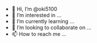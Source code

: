 - 👋 Hi, I’m @oki5100
- 👀 I’m interested in ...
- 🌱 I’m currently learning ...
- 💞️ I’m looking to collaborate on ...
- 📫 How to reach me ...

<!---
oki5100/oki5100 is a ✨ special ✨ repository because its `README.md` (this) appears on your GitHub profile.
You can click the Preview link to take a look at your changes.
--->
